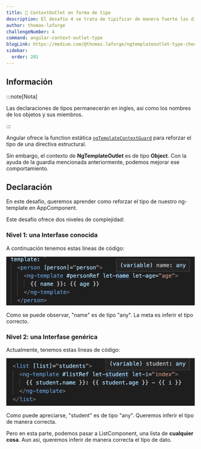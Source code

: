```yaml
---
title: 🔴 ContextOutlet en forma de tipo
description: El desafío 4 se trata de tipificar de manera fuerte las directivas de ngContextOutlet
author: thomas-laforge
challengeNumber: 4
command: angular-context-outlet-type
blogLink: https://medium.com/@thomas.laforge/ngtemplateoutlet-type-checking-5d2dcb07a2c6
sidebar:
  order: 201
---
```


## Información

:::note[Nota]

Las declaraciones de tipos permanecerán en ingles, asi como los nombres de los objetos y sus miembros.

:::

Angular ofrece la function estática [`ngTemplateContextGuard`](https://angular.io/guide/structural-directives#typing-the-directives-context) para reforzar el tipo de una directiva estructural.

Sin embargo, el contexto de **NgTemplateOutlet** es de tipo **Object**. Con la ayuda de la guardia mencionada anteriormente, podemos mejorar ese comportamiento.

## Declaración

En este desafío, queremos aprender como reforzar el tipo de nuestro ng-template en AppComponent.

Este desafío ofrece dos niveles de complejidad:

### Nivel 1: una Interfase conocida

A continuación tenemos estas lineas de código:

![Any en Person](../../../../../assets/4/unknown-person.png)

Como se puede observar, "name" es de tipo "any". La meta es inferir el tipo correcto.

### Nivel 2: una Interfase genérica

Actualmente, tenemos estas lineas de código:

![Any en Student](../../../../../assets/4/unknown-student.png)

Como puede apreciarse, "student" es de tipo "any". Queremos inferir el tipo de manera correcta.

Pero en esta parte, podemos pasar a ListComponent, una lista de **cualquier cosa**. Aun asi, queremos inferir de manera correcta el tipo de dato.
